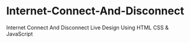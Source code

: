 # Internet-Connect-And-Disconnect
Internet Connect And Disconnect Live Design Using HTML CSS &amp; JavaScript
